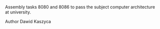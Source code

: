 Assembly tasks 8080 and 8086 to pass the subject computer architecture at university.

Author
Dawid Kaszyca
